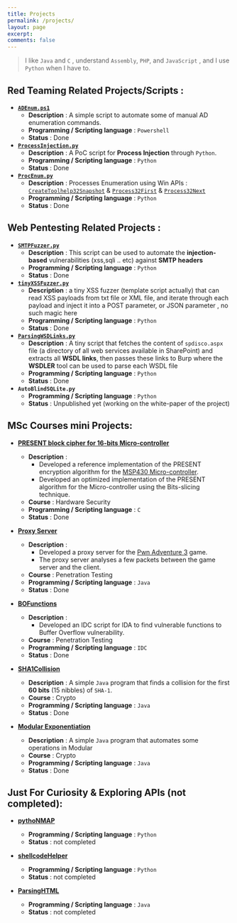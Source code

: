 ```yaml
---
title: Projects
permalink: /projects/
layout: page
excerpt: 
comments: false
---
```


> I like `Java` and `C` , understand `Assembly`, `PHP`, and `JavaScript` , and I use `Python` when I have to.

## **Red Teaming Related Projects/Scripts :**
- **[`ADEnum.ps1`](https://github.com/0xb1tByte/CRTE-Journey/tree/main/Scripts)**
  - **Description** : A simple script to automate some of manual AD enumeration commands.
  - **Programming / Scripting language** : `Powershell` 
  - **Status** : Done
- **[`ProcessInjection.py`](https://github.com/0xb1tByte/OSEP-Journey/tree/main/Scripts/ProcessInjection)**
  - **Description** : A PoC script for **Process Injection** through `Python`. 
  - **Programming / Scripting language** : `Python`
  - **Status** : Done
- **[`ProcEnum.py`](https://github.com/0xb1tByte/MalDev-Journey/tree/main/Scripts)**
  - **Description** : Processes Enumeration using Win APIs : [`CreateToolhelp32Snapshot`](https://learn.microsoft.com/en-us/windows/win32/api/tlhelp32/nf-tlhelp32-createtoolhelp32snapshot) & [`Process32First`](https://learn.microsoft.com/en-us/windows/win32/api/tlhelp32/nf-tlhelp32-process32first) & [`Process32Next`](https://learn.microsoft.com/en-us/windows/win32/api/tlhelp32/nf-tlhelp32-process32next)
  - **Programming / Scripting language** : `Python`
  - **Status** : Done
    
## **Web Pentesting Related Projects :**
- **[`SMTPFuzzer.py`](https://github.com/0xb1tByte/OSWE-Journey/tree/main/Scripts/SMTPFuzzer)**
  - **Description** : This script can be used to automate the **injection-based** vulnerabilities (xss,sqli .. etc) against **SMTP headers**
  - **Programming / Scripting language** : `Python`
  - **Status** : Done
- **[`tinyXSSFuzzer.py`](https://github.com/0xb1tByte/OSWE-Journey/tree/main/Scripts/XSSFuzzer)**
  - **Description** : a tiny XSS fuzzer (template script actually) that can read XSS payloads from txt file or XML file, and iterate through each payload and inject it into a POST parameter, or JSON parameter , no such magic here
  - **Programming / Scripting language** : `Python`
  - **Status** : Done
- **[`ParsingWSDLinks.py`](https://github.com/0xb1tByte/Pentest-Scripts/tree/main/Web)**
  - **Description** : A tiny script that fetches the content of `spdisco.aspx` file (a directory of all web services available in SharePoint) and extracts all **WSDL links**, then passes these links to Burp where the **WSDLER** tool can be used to parse each WSDL file
  - **Programming / Scripting language** : `Python`
  - **Status** : Done
- **`AutoBlindSQLite.py`**
  - **Programming / Scripting language** : `Python`
  - **Status** : Unpublished yet (working on the white-paper of the project)

## **MSc Courses mini Projects:**
- **[PRESENT block cipher for 16-bits Micro-controller](https://github.com/0xb1tByte/PRESENT)**
  - **Description** :
    - Developed a reference implementation of the PRESENT encryption algorithm for the [MSP430 Micro-controller](https://www.ti.com/microcontrollers/msp430-ultra-low-power-mcus/overview.html).
    - Developed an optimized implementation of the PRESENT algorithm for the Micro-controller using the Bits-slicing technique.
  - **Course** : Hardware Security
  - **Programming / Scripting language** : `C` 
  - **Status** : Done

- **[Proxy Server](https://github.com/0xb1tByte/PWN/tree/master/PwnAdventure)** 
  - **Description** :
    - Developed a proxy server for the [Pwn Adventure 3](https://www.pwnadventure.com/) game.
    - The proxy server analyses a few packets between the game server and the client.
  - **Course** : Penetration Testing
  - **Programming / Scripting language** : `Java` 
  - **Status** : Done
    
- **[BOFunctions](https://github.com/0xb1tByte/RE/tree/master/BOFunctions)**
  - **Description** :
    - Developed an IDC script for IDA to find vulnerable functions to Buffer Overflow vulnerability.
  - **Course** : Penetration Testing
  - **Programming / Scripting language** : `IDC` 
  - **Status** : Done
    
- **[SHA1Collision](https://github.com/0xb1tByte/Postgraduate/tree/master/Semester_1/Cryptography/Assignments/SHA1Collision)**
  - **Description** : A simple `Java` program that finds a collision for the first **60 bits** (15 nibbles) of `SHA-1`.
  - **Course** : Crypto
  - **Programming / Scripting language** : `Java` 
  - **Status** : Done
    
- **[Modular Exponentiation](https://github.com/0xb1tByte/Postgraduate/tree/master/Semester_1/Cryptography/Assignments/Modular%20Exponentiation)**
  - **Description** : A simple `Java` program that automates some operations in Modular 
  - **Course** : Crypto
  - **Programming / Scripting language** : `Java` 
  - **Status** : Done
    
## **Just For Curiosity & Exploring APIs (not completed):**
- **[pythoNMAP](https://github.com/0xb1tByte/eCPPTv2-Journey/tree/master/Projects)**
  - **Programming / Scripting language** : `Python`
  - **Status** : not completed
    
- **[shellcodeHelper](https://github.com/0xb1tByte/eCPPTv2-Journey/tree/master/Projects)**
  - **Programming / Scripting language** : `Python`
  - **Status** : not completed
 
- **[ParsingHTML](https://github.com/0xb1tByte/eWPTXv1-Journey/tree/master/XSS%20-%20Filter%20Evasion%20and%20WAF%20Bypassing/Scripts/ParsingHTML)**
  - **Programming / Scripting language** : `Java`
  - **Status** : not completed
